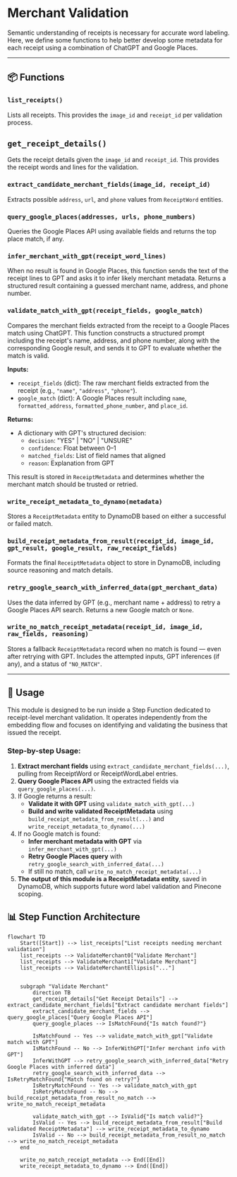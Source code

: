 # Merchant Validation

Semantic understanding of receipts is necessary for accurate word labeling. Here, we define some functions to help better develop some metadata for each receipt using a combination of ChatGPT and Google Places.

---

## 📦 Functions

### `list_receipts()`

Lists all receipts. This provides the `image_id` and `receipt_id` per validation process.

## `get_receipt_details()`

Gets the receipt details given the `image_id` and `receipt_id`. This provides the receipt words and lines for the validation.

### `extract_candidate_merchant_fields(image_id, receipt_id)`

Extracts possible `address`, `url`, and `phone` values from `ReceiptWord` entities.

### `query_google_places(addresses, urls, phone_numbers)`

Queries the Google Places API using available fields and returns the top place match, if any.

### `infer_merchant_with_gpt(receipt_word_lines)`

When no result is found in Google Places, this function sends the text of the receipt lines to GPT and asks it to infer likely merchant metadata. Returns a structured result containing a guessed merchant name, address, and phone number.

### `validate_match_with_gpt(receipt_fields, google_match)`

Compares the merchant fields extracted from the receipt to a Google Places match using ChatGPT. This function constructs a structured prompt including the receipt's name, address, and phone number, along with the corresponding Google result, and sends it to GPT to evaluate whether the match is valid.

**Inputs:**

- `receipt_fields` (dict): The raw merchant fields extracted from the receipt (e.g., `"name"`, `"address"`, `"phone"`).
- `google_match` (dict): A Google Places result including `name`, `formatted_address`, `formatted_phone_number`, and `place_id`.

**Returns:**

- A dictionary with GPT's structured decision:
  - `decision`: "YES" | "NO" | "UNSURE"
  - `confidence`: Float between 0–1
  - `matched_fields`: List of field names that aligned
  - `reason`: Explanation from GPT

This result is stored in `ReceiptMetadata` and determines whether the merchant match should be trusted or retried.

### `write_receipt_metadata_to_dynamo(metadata)`

Stores a `ReceiptMetadata` entity to DynamoDB based on either a successful or failed match.

### `build_receipt_metadata_from_result(receipt_id, image_id, gpt_result, google_result, raw_receipt_fields)`

Formats the final `ReceiptMetadata` object to store in DynamoDB, including source reasoning and match details.

### `retry_google_search_with_inferred_data(gpt_merchant_data)`

Uses the data inferred by GPT (e.g., merchant name + address) to retry a Google Places API search. Returns a new Google match or `None`.

### `write_no_match_receipt_metadata(receipt_id, image_id, raw_fields, reasoning)`

Stores a fallback `ReceiptMetadata` record when no match is found — even after retrying with GPT. Includes the attempted inputs, GPT inferences (if any), and a status of `"NO_MATCH"`.

---

## 🧠 Usage

This module is designed to be run inside a Step Function dedicated to receipt-level merchant validation. It operates independently from the embedding flow and focuses on identifying and validating the business that issued the receipt.

### Step-by-step Usage:

1. **Extract merchant fields** using `extract_candidate_merchant_fields(...)`, pulling from ReceiptWord or ReceiptWordLabel entries.
2. **Query Google Places API** using the extracted fields via `query_google_places(...)`.
3. If Google returns a result:
   - **Validate it with GPT** using `validate_match_with_gpt(...)`
   - **Build and write validated ReceiptMetadata** using `build_receipt_metadata_from_result(...)` and `write_receipt_metadata_to_dynamo(...)`
4. If no Google match is found:
   - **Infer merchant metadata with GPT** via `infer_merchant_with_gpt(...)`
   - **Retry Google Places query** with `retry_google_search_with_inferred_data(...)`
   - If still no match, call `write_no_match_receipt_metadata(...)`
5. **The output of this module is a ReceiptMetadata entity**, saved in DynamoDB, which supports future word label validation and Pinecone scoping.

## 📊 Step Function Architecture

```mermaid
flowchart TD
    Start([Start]) --> list_receipts["List receipts needing merchant validation"]
    list_receipts --> ValidateMerchant0["Validate Merchant"]
    list_receipts --> ValidateMerchant1["Validate Merchant"]
    list_receipts --> ValidateMerchantEllipsis["..."]


    subgraph "Validate Merchant"
        direction TB
        get_receipt_details["Get Receipt Details"] --> extract_candidate_merchant_fields["Extract candidate merchant fields"]
        extract_candidate_merchant_fields --> query_google_places["Query Google Places API"]
        query_google_places --> IsMatchFound{"Is match found?"}

        IsMatchFound -- Yes --> validate_match_with_gpt["Validate match with GPT"]
        IsMatchFound -- No --> InferWithGPT["Infer merchant info with GPT"]
        InferWithGPT --> retry_google_search_with_inferred_data["Retry Google Places with inferred data"]
        retry_google_search_with_inferred_data --> IsRetryMatchFound{"Match found on retry?"}
        IsRetryMatchFound -- Yes --> validate_match_with_gpt
        IsRetryMatchFound -- No --> build_receipt_metadata_from_result_no_match --> write_no_match_receipt_metadata

        validate_match_with_gpt --> IsValid{"Is match valid?"}
        IsValid -- Yes --> build_receipt_metadata_from_result["Build validated ReceiptMetadata"] --> write_receipt_metadata_to_dynamo
        IsValid -- No --> build_receipt_metadata_from_result_no_match --> write_no_match_receipt_metadata
    end

    write_no_match_receipt_metadata --> End([End])
    write_receipt_metadata_to_dynamo --> End([End])
```
